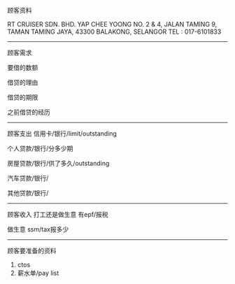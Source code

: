 顾客资料

RT CRUISER SDN. BHD. 
YAP CHEE YOONG NO. 2 & 4, JALAN TAMING 9, TAMAN TAMING JAYA, 43300 BALAKONG, SELANGOR TEL : 017-6101833

-----------------
顾客需求


要借的数额

借贷的理由

借贷的期限

之前借贷的经历


--------------
顾客支出
信用卡/银行/limit/outstanding


个人贷款/银行/分多少期

房屋贷款/银行/供了多久/outstanding

汽车贷款/银行/


其他贷款/银行/

-----------
顾客收入
打工还是做生意
有epf/报税

做生意 ssm/tax报多少

-------
顾客要准备的资料
1. ctos
2. 薪水单/pay list




